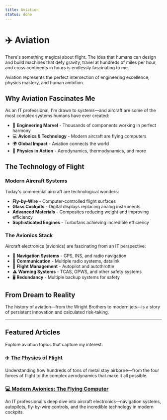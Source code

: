 ```yaml
---
title: Aviation
status: done
---
```


# ✈️ Aviation

There's something magical about flight. The idea that humans can design and build machines that defy gravity, travel at hundreds of miles per hour, and cross continents in hours is endlessly fascinating to me.

Aviation represents the perfect intersection of engineering excellence, physics mastery, and human ambition.

## Why Aviation Fascinates Me

As an IT professional, I'm drawn to systems—and aircraft are some of the most complex systems humans have ever created:

- 🔧 **Engineering Marvel** - Thousands of components working in perfect harmony
- 💻 **Avionics & Technology** - Modern aircraft are flying computers
- 🌍 **Global Impact** - Aviation connects the world
- 🔬 **Physics in Action** - Aerodynamics, thermodynamics, and more

## The Technology of Flight

### Modern Aircraft Systems

Today's commercial aircraft are technological wonders:

- **Fly-by-Wire** - Computer-controlled flight surfaces
- **Glass Cockpits** - Digital displays replacing analog instruments
- **Advanced Materials** - Composites reducing weight and improving efficiency
- **Sophisticated Engines** - Turbofans achieving incredible efficiency

### The Avionics Stack

Aircraft electronics (avionics) are fascinating from an IT perspective:

- 📡 **Navigation Systems** - GPS, INS, and radio navigation
- 💬 **Communication** - Multiple radio systems, datalink
- 🎯 **Flight Management** - Autopilot and autothrottle
- ⚠️ **Warning Systems** - TCAS, GPWS, and other safety systems
- 🖥️ **Redundancy** - Multiple backup systems for safety

## From Dream to Reality

The history of aviation—from the Wright Brothers to modern jets—is a story of persistent innovation and calculated risk-taking.

---

## Featured Articles

Explore aviation topics that capture my interest:

### [✈️ The Physics of Flight](physics-of-flight.md)
Understanding how hundreds of tons of metal stay airborne—from the four forces of flight to the complex aerodynamics that make it all possible.

### [💻 Modern Avionics: The Flying Computer](modern-avionics.md)
An IT professional's deep dive into aircraft electronics—navigation systems, autopilots, fly-by-wire controls, and the incredible technology in modern cockpits.
